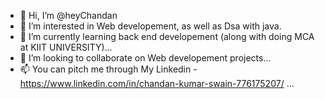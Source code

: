 - 👋 Hi, I’m @heyChandan
- 👀 I’m interested in Web developement, as well as Dsa with java.
- 🌱 I’m currently learning back end developement (along with doing MCA at KIIT UNIVERSITY)...
- 💞️ I’m looking to collaborate on Web developement projects...
- 📫 You can pitch me through My Linkedin - https://www.linkedin.com/in/chandan-kumar-swain-776175207/ ...

<!---
heyChandan/heyChandan is a ✨ special ✨ repository because its `README.md` (this file) appears on your GitHub profile.
You can click the Preview link to take a look at your changes.
--->
